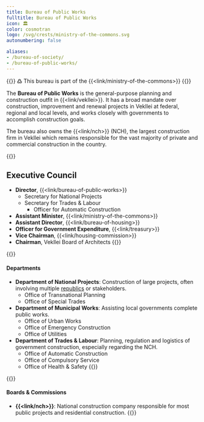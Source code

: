 ```yaml
---
title: Bureau of Public Works
fulltitle: Bureau of Public Works
icon: 🏛️
color: cosmotran
logo: /svg/crests/ministry-of-the-commons.svg
autonumbering: false

aliases:
- /bureau-of-society/
- /bureau-of-public-works/
---
```

{{<note>}}
߷ This bureau is part of the {{<link/ministry-of-the-commons>}}
{{</note>}}

The <span class="fi fi-min-commons fis"></span> **Bureau of Public Works** is the general-purpose planning and construction outfit in {{<link/vekllei>}}. It has a broad mandate over construction, improvement and renewal projects in Vekllei at federal, regional and local levels, and works closely with governments to accomplish construction goals.

The bureau also owns the {{<link/nch>}} (NCH), the largest construction firm in Vekllei which remains responsible for the vast majority of private and commercial construction in the country.

{{<note panel>}}
## Executive Council

* **Director**, {{<link/bureau-of-public-works>}}
	* Secretary for National Projects
	* Secretary for Trades & Labour
		* Officer for Automatic Construction
* **Assistant Minister**, {{<link/ministry-of-the-commons>}}
* **Assistant Director**, {{<link/bureau-of-housing>}}
* **Officer for Government Expenditure**, {{<link/treasury>}}
* **Vice Chairman**, {{<link/housing-commission>}}
* **Chairman**, Vekllei Board of Architects
{{</note>}}

{{<note panel>}}
#### Departments
* **Department of National Projects**: Construction of large projects, often involving multiple [republics](/republics/) or stakeholders.
	* Office of Transnational Planning
	* Office of Special Trades
* **Department of Municipal Works**: Assisting local governments complete public works.
	* Office of Urban Works
	* Office of Emergency Construction
	* Office of Utilities
* **Department of Trades & Labour**: Planning, regulation and logistics of government construction, especially regarding the NCH.
	* Office of Automatic Construction
	* Office of Compulsory Service
	* Office of Health & Safety
{{</note>}}

{{<note panel>}}
#### Boards & Commissions

* **{{<link/nch>}}**: National construction company responsible for most public projects and residential construction.
{{</note>}}
